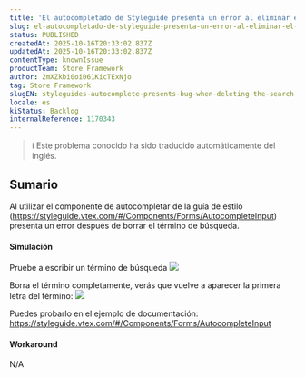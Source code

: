 ```yaml
---
title: 'El autocompletado de Styleguide presenta un error al eliminar el término de búsqueda'
slug: el-autocompletado-de-styleguide-presenta-un-error-al-eliminar-el-termino-de-busqueda
status: PUBLISHED
createdAt: 2025-10-16T20:33:02.837Z
updatedAt: 2025-10-16T20:33:02.837Z
contentType: knownIssue
productTeam: Store Framework
author: 2mXZkbi0oi061KicTExNjo
tag: Store Framework
slugEN: styleguides-autocomplete-presents-bug-when-deleting-the-search-term
locale: es
kiStatus: Backlog
internalReference: 1170343
---
```


>ℹ️ Este problema conocido ha sido traducido automáticamente del inglés.

## Sumario


Al utilizar el componente de autocompletar de la guía de estilo (https://styleguide.vtex.com/#/Components/Forms/AutocompleteInput) presenta un error después de borrar el término de búsqueda.


#### Simulación


Pruebe a escribir un término de búsqueda
 ![](https://vtexhelp.zendesk.com/attachments/token/wDC5HfVy0hJJByej9GmJCxyNN/?name=image.png)

Borra el término completamente, verás que vuelve a aparecer la primera letra del término:
 ![](https://vtexhelp.zendesk.com/attachments/token/sSFMXx0RqDQRFbFMg5rUUgE0Q/?name=image.png)

Puedes probarlo en el ejemplo de documentación: https://styleguide.vtex.com/#/Components/Forms/AutocompleteInput


#### Workaround


N/A



